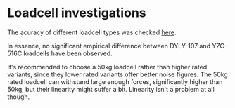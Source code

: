 # Loadcell investigations
The acuracy of different loadcell types was checked [here](https://github.com/ChrGri/DIY-Sim-Racing-FFB-Pedal/wiki/Improving-the-loadcell-reading).

In essence, no significant empirical difference between DYLY-107 and YZC-516C loadcells have been observed.

It's recommended to choose a 50kg loadcell rather than higher rated variants, since they lower rated variants offer better noise figures. The 50kg rated loadcell can withstand large enough forces, significantly higher than 50kg, but their linearity might suffer a bit. Linearity isn't a problem at all though. 